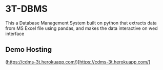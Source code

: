 # 3T-DBMS
This a Database Management System built on python that extracts data from MS Excel file using pandas, and makes the data interactive on wed interface 

## Demo Hosting
(https://cdms-3t.herokuapp.com/)[https://cdms-3t.herokuapp.com/]

